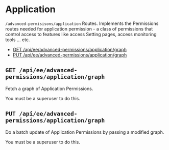 # Application

`/advanced-permisisons/application` Routes.
  Implements the Permissions routes needed for application permission - a class of permissions that control access to features
  like access Setting pages, access monitoring tools ... etc.

  - [GET /api/ee/advanced-permissions/application/graph](#get-apieeadvanced-permissionsapplicationgraph)
  - [PUT /api/ee/advanced-permissions/application/graph](#put-apieeadvanced-permissionsapplicationgraph)

## `GET /api/ee/advanced-permissions/application/graph`

Fetch a graph of Application Permissions.

You must be a superuser to do this.

## `PUT /api/ee/advanced-permissions/application/graph`

Do a batch update of Application Permissions by passing a modified graph.

You must be a superuser to do this.